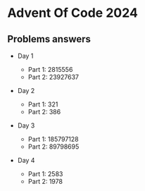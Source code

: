 # Advent Of Code 2024

## Problems answers

- Day 1
  - Part 1: 2815556
  - Part 2: 23927637

- Day 2
  - Part 1: 321
  - Part 2: 386

- Day 3
  - Part 1: 185797128
  - Part 2: 89798695

- Day 4
  - Part 1: 2583
  - Part 2: 1978
